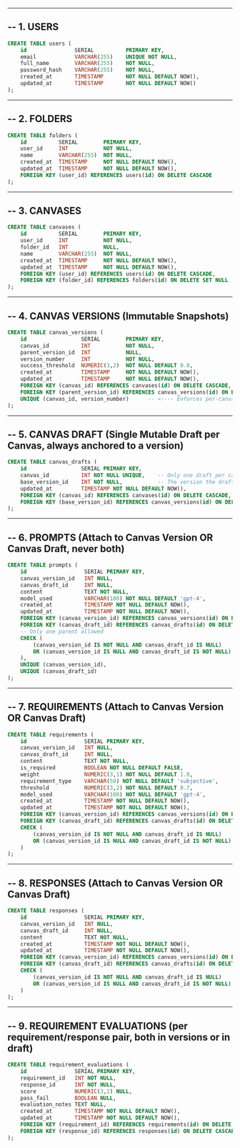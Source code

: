 --------------------------------------------------------------------------------
-- 1. USERS
--------------------------------------------------------------------------------
```sql
CREATE TABLE users (
    id               SERIAL          PRIMARY KEY,
    email            VARCHAR(255)    UNIQUE NOT NULL,
    full_name        VARCHAR(255)    NOT NULL,
    password_hash    VARCHAR(255)    NOT NULL,
    created_at       TIMESTAMP       NOT NULL DEFAULT NOW(),
    updated_at       TIMESTAMP       NOT NULL DEFAULT NOW()
);
```

--------------------------------------------------------------------------------
-- 2. FOLDERS
--------------------------------------------------------------------------------
```sql
CREATE TABLE folders (
    id          SERIAL        PRIMARY KEY,
    user_id     INT           NOT NULL,
    name        VARCHAR(255)  NOT NULL,
    created_at  TIMESTAMP     NOT NULL DEFAULT NOW(),
    updated_at  TIMESTAMP     NOT NULL DEFAULT NOW(),
    FOREIGN KEY (user_id) REFERENCES users(id) ON DELETE CASCADE
);
```

--------------------------------------------------------------------------------
-- 3. CANVASES
--------------------------------------------------------------------------------
```sql
CREATE TABLE canvases (
    id          SERIAL        PRIMARY KEY,
    user_id     INT           NOT NULL,
    folder_id   INT           NULL,
    name        VARCHAR(255)  NOT NULL,
    created_at  TIMESTAMP     NOT NULL DEFAULT NOW(),
    updated_at  TIMESTAMP     NOT NULL DEFAULT NOW(),
    FOREIGN KEY (user_id) REFERENCES users(id) ON DELETE CASCADE,
    FOREIGN KEY (folder_id) REFERENCES folders(id) ON DELETE SET NULL
);
```

--------------------------------------------------------------------------------
-- 4. CANVAS VERSIONS (Immutable Snapshots)
--------------------------------------------------------------------------------
```sql
CREATE TABLE canvas_versions (
    id                 SERIAL        PRIMARY KEY,
    canvas_id          INT           NOT NULL,
    parent_version_id  INT           NULL,
    version_number     INT           NOT NULL,
    success_threshold  NUMERIC(3,2)  NOT NULL DEFAULT 0.8,
    created_at         TIMESTAMP     NOT NULL DEFAULT NOW(),
    updated_at         TIMESTAMP     NOT NULL DEFAULT NOW(),
    FOREIGN KEY (canvas_id) REFERENCES canvases(id) ON DELETE CASCADE,
    FOREIGN KEY (parent_version_id) REFERENCES canvas_versions(id) ON DELETE SET NULL,
    UNIQUE (canvas_id, version_number)      -- <---- Enforces per-canvas uniqueness
);
```

--------------------------------------------------------------------------------
-- 5. CANVAS DRAFT (Single Mutable Draft per Canvas, always anchored to a version)
--------------------------------------------------------------------------------
```sql
CREATE TABLE canvas_drafts (
    id                 SERIAL PRIMARY KEY,
    canvas_id          INT NOT NULL UNIQUE,    -- Only one draft per canvas allowed
    base_version_id    INT NOT NULL,           -- The version the draft is anchored to
    updated_at         TIMESTAMP NOT NULL DEFAULT NOW(),
    FOREIGN KEY (canvas_id) REFERENCES canvases(id) ON DELETE CASCADE,
    FOREIGN KEY (base_version_id) REFERENCES canvas_versions(id) ON DELETE CASCADE
);
```

--------------------------------------------------------------------------------
-- 6. PROMPTS (Attach to Canvas Version OR Canvas Draft, never both)
--------------------------------------------------------------------------------
```sql
CREATE TABLE prompts (
    id                  SERIAL PRIMARY KEY,
    canvas_version_id   INT NULL,
    canvas_draft_id     INT NULL,
    content             TEXT NOT NULL,
    model_used          VARCHAR(100) NOT NULL DEFAULT 'gpt-4',
    created_at          TIMESTAMP NOT NULL DEFAULT NOW(),
    updated_at          TIMESTAMP NOT NULL DEFAULT NOW(),
    FOREIGN KEY (canvas_version_id) REFERENCES canvas_versions(id) ON DELETE CASCADE,
    FOREIGN KEY (canvas_draft_id) REFERENCES canvas_drafts(id) ON DELETE CASCADE,
    -- Only one parent allowed
    CHECK (
        (canvas_version_id IS NOT NULL AND canvas_draft_id IS NULL)
        OR (canvas_version_id IS NULL AND canvas_draft_id IS NOT NULL)
    ),
    UNIQUE (canvas_version_id),
    UNIQUE (canvas_draft_id)
);
```

--------------------------------------------------------------------------------
-- 7. REQUIREMENTS (Attach to Canvas Version OR Canvas Draft)
--------------------------------------------------------------------------------
```sql
CREATE TABLE requirements (
    id                  SERIAL PRIMARY KEY,
    canvas_version_id   INT NULL,
    canvas_draft_id     INT NULL,
    content             TEXT NOT NULL,
    is_required         BOOLEAN NOT NULL DEFAULT FALSE,
    weight              NUMERIC(3,1) NOT NULL DEFAULT 1.0,
    requirement_type    VARCHAR(50) NOT NULL DEFAULT 'subjective',
    threshold           NUMERIC(3,2) NOT NULL DEFAULT 0.7,
    model_used          VARCHAR(100) NOT NULL DEFAULT 'gpt-4',
    created_at          TIMESTAMP NOT NULL DEFAULT NOW(),
    updated_at          TIMESTAMP NOT NULL DEFAULT NOW(),
    FOREIGN KEY (canvas_version_id) REFERENCES canvas_versions(id) ON DELETE CASCADE,
    FOREIGN KEY (canvas_draft_id) REFERENCES canvas_drafts(id) ON DELETE CASCADE,
    CHECK (
        (canvas_version_id IS NOT NULL AND canvas_draft_id IS NULL)
        OR (canvas_version_id IS NULL AND canvas_draft_id IS NOT NULL)
    )
);
```

--------------------------------------------------------------------------------
-- 8. RESPONSES (Attach to Canvas Version OR Canvas Draft)
--------------------------------------------------------------------------------
```sql
CREATE TABLE responses (
    id                  SERIAL PRIMARY KEY,
    canvas_version_id   INT NULL,
    canvas_draft_id     INT NULL,
    content             TEXT NOT NULL,
    created_at          TIMESTAMP NOT NULL DEFAULT NOW(),
    updated_at          TIMESTAMP NOT NULL DEFAULT NOW(),
    FOREIGN KEY (canvas_version_id) REFERENCES canvas_versions(id) ON DELETE CASCADE,
    FOREIGN KEY (canvas_draft_id) REFERENCES canvas_drafts(id) ON DELETE CASCADE,
    CHECK (
        (canvas_version_id IS NOT NULL AND canvas_draft_id IS NULL)
        OR (canvas_version_id IS NULL AND canvas_draft_id IS NOT NULL)
    )
);
```

--------------------------------------------------------------------------------
-- 9. REQUIREMENT EVALUATIONS (per requirement/response pair, both in versions or in draft)
--------------------------------------------------------------------------------
```sql
CREATE TABLE requirement_evaluations (
    id               SERIAL PRIMARY KEY,
    requirement_id   INT NOT NULL,
    response_id      INT NOT NULL,
    score            NUMERIC(3,2) NULL,
    pass_fail        BOOLEAN NULL,
    evaluation_notes TEXT NULL,
    created_at       TIMESTAMP NOT NULL DEFAULT NOW(),
    updated_at       TIMESTAMP NOT NULL DEFAULT NOW(),
    FOREIGN KEY (requirement_id) REFERENCES requirements(id) ON DELETE CASCADE,
    FOREIGN KEY (response_id) REFERENCES responses(id) ON DELETE CASCADE
);
```